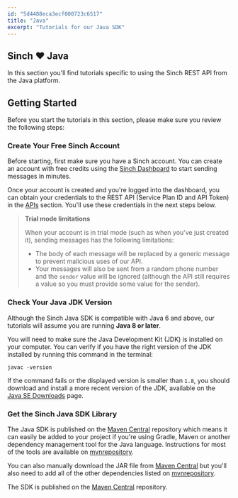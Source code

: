 ```yaml
---
id: "5d4488eca3ecf000723c6517"
title: "Java"
excerpt: "Tutorials for our Java SDK"
---
```

## Sinch ❤ Java

In this section you'll find tutorials specific to using the Sinch REST API from the Java platform.

## Getting Started

Before you start the tutorials in this section, please make sure you review the following steps:

### Create Your Free Sinch Account

Before starting, first make sure you have a Sinch account. You can create an account with free credits using the [Sinch Dashboard](https://dashboard.sinch.com/signup) to start sending messages in minutes.

Once your account is created and you're logged into the dashboard, you can obtain your credentials to the REST API (Service Plan ID and API Token) in the [APIs](https://dashboard.sinch.com/sms/api/rest) section. You'll use these credentials in the next steps below.

> **Trial mode limitations**
>
> When your account is in trial mode (such as when you've just created it), sending messages has the following limitations:
> 
>  - The body of each message will be replaced by a generic message to prevent malicious uses of our API. 
>  - Your messages will also be sent from a random phone number and the `sender` value will be ignored (although the API still requires a value so you must provide some value for the sender).

### Check Your Java JDK Version

Although the Sinch Java SDK is compatible with Java 6 and above, our tutorials will assume you are running **Java 8 or later**. 

You will need to make sure the Java Development Kit (JDK) is installed on your computer. You can verify if you have the right version of the JDK installed by running this command in the terminal: 

```shell
javac -version
```

If the command fails or the displayed version is smaller than `1.8`, you should download and install a more recent version of the JDK, available on the [Java SE Downloads](https://www.oracle.com/technetwork/java/javase/downloads/index.html) page.

### Get the Sinch Java SDK Library

The Java SDK is published on the [Maven Central](https://repo1.maven.org/maven2/com/clxcommunications/sdk-xms) repository which means it can easily be added to your project if you're using Gradle, Maven or another dependency management tool for the Java language. Instructions for most of the tools are
available on [mvnrepository](https://mvnrepository.com/artifact/com.clxcommunications/sdk-xms).

You can also manually download the JAR file from [Maven Central](https://repo1.maven.org/maven2/com/clxcommunications/sdk-xms) but you'll also need to add all of the other dependencies listed on [mvnrepository](https://mvnrepository.com/artifact/com.clxcommunications/sdk-xms). 


The SDK is published on the [Maven Central](https://mvnrepository.com/artifact/com.clxcommunications/sdk-xms/1.0.2) repository.